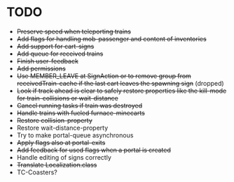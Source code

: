 # TODO

- ~~Preserve speed when teleporting trains~~
- ~~Add flags for handling mob-passenger and content of inventories~~
- ~~Add support for cart-signs~~
- ~~Add queue for received trains~~
- ~~Finish user-feedback~~
- ~~Add permissions~~
- ~~Use MEMBER_LEAVE at SignAction or to remove group from receivedTrain-cache if the last cart leaves the spawning sign~~ (dropped)
- ~~Look if track ahead is clear to safely restore properties like the kill-mode for train-collisions or wait-distance~~
- ~~Cancel running tasks if train was destroyed~~
- ~~Handle trains with fueled furnace-minecarts~~
- ~~Restore collision-property~~
- Restore wait-distance-property
- Try to make portal-queue asynchronous
- ~~Apply flags also at portal-exits~~
- ~~Add feedback for used flags when a portal is created~~
- Handle editing of signs correctly
- ~~Translate Localization.class~~
- TC-Coasters?
